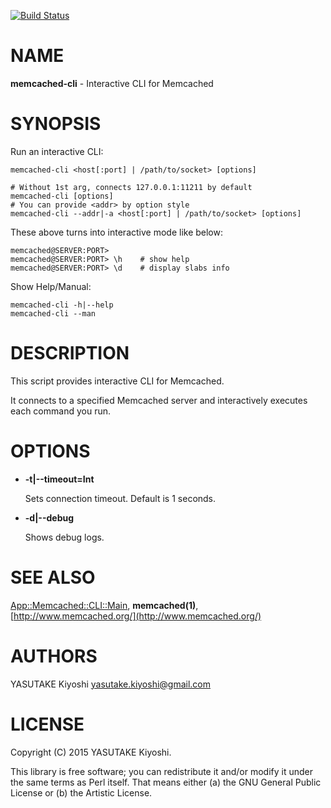 [![Build Status](https://travis-ci.org/key-amb/perl5-App-Memcached-CLI.svg?branch=master)](https://travis-ci.org/key-amb/perl5-App-Memcached-CLI)
# NAME

**memcached-cli** - Interactive CLI for Memcached

# SYNOPSIS

Run an interactive CLI:

```
memcached-cli <host[:port] | /path/to/socket> [options]

# Without 1st arg, connects 127.0.0.1:11211 by default
memcached-cli [options]
# You can provide <addr> by option style
memcached-cli --addr|-a <host[:port] | /path/to/socket> [options]
```

These above turns into interactive mode like below:

```
memcached@SERVER:PORT>
memcached@SERVER:PORT> \h    # show help
memcached@SERVER:PORT> \d    # display slabs info
```

Show Help/Manual:

```
memcached-cli -h|--help
memcached-cli --man
```

# DESCRIPTION

This script provides interactive CLI for Memcached.

It connects to a specified Memcached server and interactively executes each
command you run.

# OPTIONS

- **-t|--timeout=Int**

    Sets connection timeout. Default is 1 seconds.

- **-d|--debug**

    Shows debug logs.

# SEE ALSO

[App::Memcached::CLI::Main](https://metacpan.org/pod/App::Memcached::CLI::Main),
**memcached(1)**,
[http://www.memcached.org/](http://www.memcached.org/)

# AUTHORS

YASUTAKE Kiyoshi <yasutake.kiyoshi@gmail.com>

# LICENSE

Copyright (C) 2015 YASUTAKE Kiyoshi.

This library is free software; you can redistribute it and/or modify it under
the same terms as Perl itself.  That means either (a) the GNU General Public
License or (b) the Artistic License.
